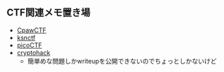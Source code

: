## CTF関連メモ置き場
* [CpawCTF]( https://ctf.cpaw.site/ )
* [ksnctf]( https://ksnctf.sweetduet.info/ )
* [picoCTF]( https://picoctf.org/ )
* [cryptohack]( https://cryptohack.org/ )
  * 簡単めな問題しかwriteupを公開できないのでちょっとしかないけど

